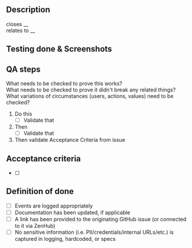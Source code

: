 ## Description

closes __   
relates to __  

## Testing done & Screenshots



## QA steps

What needs to be checked to prove this works?  
What needs to be checked to prove it didn't break any related things?  
What variations of circumstances (users, actions, values) need to be checked?  

1. Do this
   - [ ] Validate that
2. Then
   - [ ] Validate that
3. Then validate Acceptance Criteria from issue


## Acceptance criteria

- [ ]

## Definition of done
- [ ] Events are logged appropriately
- [ ] Documentation has been updated, if applicable
- [ ] A link has been provided to the originating GitHub issue (or connected to it via ZenHub)
- [ ] No sensitive information (i.e. PII/credentials/internal URLs/etc.) is captured in logging, hardcoded, or specs

